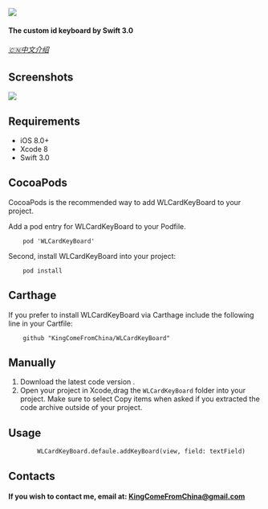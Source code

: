 ![](http://upload-images.jianshu.io/upload_images/3873966-1c3219d33ef62e3a.png?imageMogr2/auto-orient/strip%7CimageView2/2/w/1240)
#### The custom id keyboard by Swift 3.0

###### [🇨🇳中文介绍](http://www.jianshu.com/p/d9d6f4996b7d)
## Screenshots
![](http://upload-images.jianshu.io/upload_images/3873966-8f8bce6697ae4984.png?imageMogr2/auto-orient/strip%7CimageView2/2/w/1240)
## Requirements

- iOS 8.0+ 
- Xcode 8
- Swift 3.0

## CocoaPods

CocoaPods is the recommended way to add WLCardKeyBoard to your project.

Add a pod entry for WLCardKeyBoard to your Podfile.

```
	pod 'WLCardKeyBoard'
```
Second, install WLCardKeyBoard into your project:
 
```
	pod install
```
## Carthage

If you prefer to install WLCardKeyBoard via Carthage include the following line in your Cartfile:
```
	github "KingComeFromChina/WLCardKeyBoard"
```

## Manually

1. Download the latest code version .
2. Open your project in Xcode,drag the `WLCardKeyBoard` folder into your project.  Make sure to select Copy items when asked if you extracted the code archive outside of your project.
## Usage
```
        WLCardKeyBoard.defaule.addKeyBoard(view, field: textField)
```
## Contacts	

#### If you wish to contact me, email at: KingComeFromChina@gmail.com

